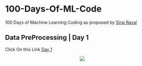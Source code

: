 # 100-Days-Of-ML-Code

100 Days of Machine Learning Coding as proposed by [Siraj Raval](https://github.com/llSourcell)

## Data PreProcessing | Day 1
Click On this Link [Day 1](https://github.com/Avik-Jain/100-Days-Of-ML-Code/blob/master/Code/Day%201_Data%20PreProcessing.md)

<p align="center">
  <img src="https://github.com/Avik-Jain/100-Days-Of-ML-Code/blob/master/Info-graphs/Day%201.jpg">
</p>

